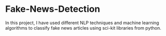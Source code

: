 # Fake-News-Detection
In this project, I have used different NLP techniques and machine learning algorithms to classify fake news articles using sci-kit libraries from python.
